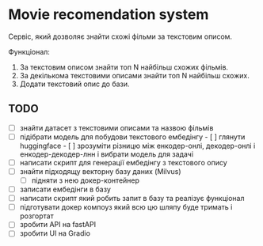 # Movie recomendation system

Сервіс, який дозволяє знайти схожі фільми за текстовим описом.

Функціонал:
1. За текстовим описом знайти топ N найбільш схожих фільмів.
2. За декількома текстовими описами знайти топ N найбільш схожих.
3. Додати текстовий опис до бази.


## TODO 
  - [ ]  знайти датасет з текстовими описами та  назвою фільмів
  - [ ]  підібрати модель для побудови текстового ембедінгу
    - [ ]  глянути huggingface
    - [ ]  зрозуміти різницю між енкодер-онлі, декодер-онлі і енкодер-декодер-лнн і вибрати модель для задачі
- [ ] написати скрипт для генерації ембедінгу з текстового опису
- [ ] знайти підходящу векторну базу даних (Milvus)
  - [ ] підняти з нею докер-контейнер
- [ ] записати ембедінги в базу
- [ ] написати скрипт який робить запит в базу та реалізує функціонал
- [ ] підготувати докер компоуз який всю цю шляпу буде тримать і розгортат
- [ ] зробити API на fastAPI
- [ ] зробити UI на Gradio 